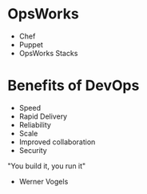 # OpsWorks
- Chef
- Puppet
- OpsWorks Stacks

# Benefits of DevOps
- Speed
- Rapid Delivery 
- Reliability
- Scale
- Improved collaboration
- Security

"You build it, you run it"
- Werner Vogels

